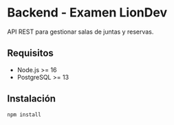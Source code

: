 # Backend - Examen LionDev

API REST para gestionar salas de juntas y reservas.

## Requisitos
- Node.js >= 16
- PostgreSQL >= 13

## Instalación
```bash
npm install
